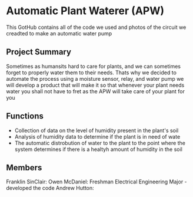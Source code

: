 # Automatic Plant Waterer (APW)
This GotHub contains all of the code we used and photos of the circuit we creadted to make an automatic water pump
## Project Summary
Sometimes as humansits hard to care for plants, and we can sometimes forget to properly water them to their needs. Thats why we decided to automate the process using a moisture sensor, relay, and water pump we will develop a product that will make it so that whenever your plant needs water you shall not have to fret as the APW will take care of your plant for you

## Functions

* Collection of data on the level of humidity present in the plant's soil
* Analysis of humidity data to determine if the plant is in need of wate
* The automatic distrobution of water to the plant to the point where the system determines if there is a healtyh amount of humidity in the soil

## Members
Franklin SinClair: 
Owen McDaniel: Freshman Electrical Engineering Major - developed the code
Andrew Hutton:  

